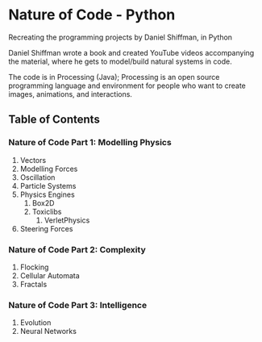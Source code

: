 # Nature of Code - Python

Recreating the programming projects by Daniel Shiffman, in Python

Daniel Shiffman wrote a book and created YouTube videos accompanying the material, where he gets to model/build natural systems in code.

The code is in Processing (Java); Processing is an open source programming language and environment for people who want to create images, animations, and interactions.

## Table of Contents

### Nature of Code Part 1: Modelling Physics

1. Vectors
2. Modelling Forces
3. Oscillation
4. Particle Systems
5. Physics Engines
   1. Box2D
   2. Toxiclibs
      1. VerletPhysics
6. Steering Forces

### Nature of Code Part 2: Complexity

1. Flocking
2. Cellular Automata
3. Fractals

### Nature of Code Part 3: Intelligence

1. Evolution
2. Neural Networks
